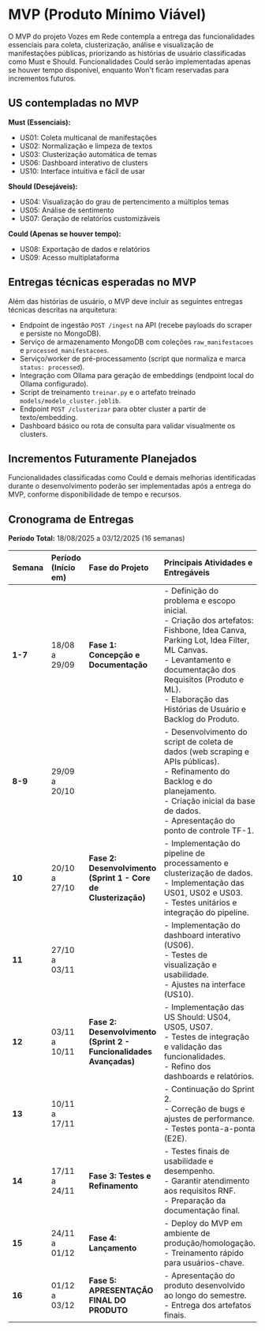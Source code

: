 # MVP (Produto Mínimo Viável)

O MVP do projeto Vozes em Rede contempla a entrega das funcionalidades essenciais para coleta, clusterização, análise e visualização de manifestações públicas, priorizando as histórias de usuário classificadas como Must e Should. Funcionalidades Could serão implementadas apenas se houver tempo disponível, enquanto Won't ficam reservadas para incrementos futuros.


## US contempladas no MVP

**Must (Essenciais):**

- US01: Coleta multicanal de manifestações
- US02: Normalização e limpeza de textos
- US03: Clusterização automática de temas
- US06: Dashboard interativo de clusters
- US10: Interface intuitiva e fácil de usar

**Should (Desejáveis):**

- US04: Visualização do grau de pertencimento a múltiplos temas
- US05: Análise de sentimento
- US07: Geração de relatórios customizáveis

**Could (Apenas se houver tempo):**

- US08: Exportação de dados e relatórios
- US09: Acesso multiplataforma

## Entregas técnicas esperadas no MVP

Além das histórias de usuário, o MVP deve incluir as seguintes entregas técnicas descritas na arquitetura:

- Endpoint de ingestão `POST /ingest` na API (recebe payloads do scraper e persiste no MongoDB).
- Serviço de armazenamento MongoDB com coleções `raw_manifestacoes` e `processed_manifestacoes`.
- Serviço/worker de pré-processamento (script que normaliza e marca `status: processed`).
- Integração com Ollama para geração de embeddings (endpoint local do Ollama configurado).
- Script de treinamento `treinar.py` e o artefato treinado `models/modelo_cluster.joblib`.
- Endpoint `POST /clusterizar` para obter cluster a partir de texto/embedding.
- Dashboard básico ou rota de consulta para validar visualmente os clusters.

## Incrementos Futuramente Planejados

Funcionalidades classificadas como Could e demais melhorias identificadas durante o desenvolvimento poderão ser implementadas após a entrega do MVP, conforme disponibilidade de tempo e recursos.

## Cronograma de Entregas

**Período Total:** 18/08/2025 a 03/12/2025 (16 semanas)

| Semana | Período (Início em) | Fase do Projeto | Principais Atividades e Entregáveis | Status |
| :--- | :--- | :--- | :--- | :--- |
| **1-7** | 18/08 a 29/09 | **Fase 1: Concepção e Documentação** | - Definição do problema e escopo inicial.<br>- Criação dos artefatos: Fishbone, Idea Canva, Parking Lot, Idea Filter, ML Canvas.<br>- Levantamento e documentação dos Requisitos (Produto e ML).<br>- Elaboração das Histórias de Usuário e Backlog do Produto. | Concluído |
| **8-9** | 29/09 a 20/10 |  | - Desenvolvimento do script de coleta de dados (web scraping e APIs públicas).<br>- Refinamento do Backlog e do planejamento.<br>- Criação inicial da base de dados.<br>- Apresentação do ponto de controle TF-1. | Em Andamento |
| **10** | 20/10 a 27/10 | **Fase 2: Desenvolvimento (Sprint 1 - Core de Clusterização)** | - Implementação do pipeline de processamento e clusterização de dados.<br>- Implementação das US01, US02 e US03.<br>- Testes unitários e integração do pipeline. | Planejado |
| **11** | 27/10 a 03/11 | | - Implementação do dashboard interativo (US06).<br>- Testes de visualização e usabilidade.<br>- Ajustes na interface (US10). | Planejado |
| **12** | 03/11 a 10/11 | **Fase 2: Desenvolvimento (Sprint 2 - Funcionalidades Avançadas)** | - Implementação das US Should: US04, US05, US07.<br>- Testes de integração e validação das funcionalidades.<br>- Refino dos dashboards e relatórios. | Planejado |
| **13** | 10/11 a 17/11 | | - Continuação do Sprint 2.<br>- Correção de bugs e ajustes de performance.<br>- Testes ponta-a-ponta (E2E). | Planejado |
| **14** | 17/11 a 24/11 | **Fase 3: Testes e Refinamento** | - Testes finais de usabilidade e desempenho.<br>- Garantir atendimento aos requisitos RNF.<br>- Preparação da documentação final. | Planejado |
| **15** | 24/11 a 01/12 | **Fase 4: Lançamento** | - Deploy do MVP em ambiente de produção/homologação.<br>- Treinamento rápido para usuários-chave. | Planejado |
| **16** | 01/12 a 03/12 | **Fase 5: APRESENTAÇÃO FINAL DO PRODUTO** | - Apresentação do produto desenvolvido ao longo do semestre.<br>- Entrega dos artefatos finais. | Planejado |
